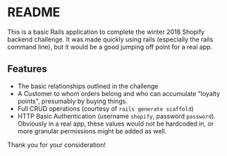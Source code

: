 # README

This is a basic Rails application to complete the winter 2018 Shopify backend challenge. It was made quickly using rails (especially the rails command line), but it would be a good jumping off point for a real app.

## Features

* The basic relationships outlined in the challenge
* A Customer to whom orders belong and who can accumulate "loyalty points", presumably by buying things.
* Full CRUD operations (courtesy of ```rails generate scaffold```)
* HTTP Basic Authentication (username ```shopify```, password ```password```). Obviously in a real app, these values would not be hardcoded in, or more granular permissions might be added as well.


Thank you for your consideration! 